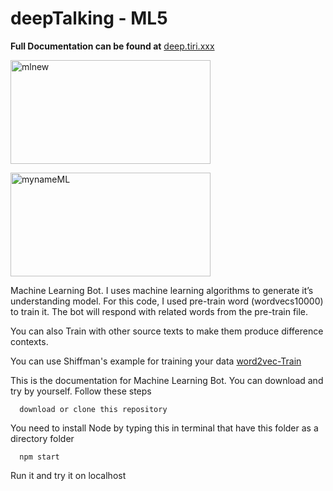 # deepTalking - ML5

**Full Documentation can be found at**
[deep.tiri.xxx](https://deep.tiri.xxx/)


<a href="http://xxx.tiri.xxx/wp-content/uploads/2018/05/mlnew.gif" rel="attachment wp-att-1176"><img src="http://xxx.tiri.xxx/wp-content/uploads/2018/05/mlnew.gif" alt="mlnew" width="320" height="166" class="aligncenter size-full wp-image-1176" /></a>

<a href="http://xxx.tiri.xxx/wp-content/uploads/2018/05/mynameML.gif" rel="attachment wp-att-1177"><img src="http://xxx.tiri.xxx/wp-content/uploads/2018/05/mynameML.gif" alt="mynameML" width="320" height="166" class="aligncenter size-full wp-image-1177" /></a>


Machine Learning Bot. I uses machine learning algorithms to generate it’s understanding model.
For this code, I used pre-train word (wordvecs10000) to train it. The bot will respond with related words from the pre-train file.

You can also Train with other source texts to make them produce difference contexts. 

You can use Shiffman's example for training your data 
[word2vec-Train](https://github.com/shiffman/p5-word2vec/tree/master/train)


This is the documentation for Machine Learning Bot. You can download and try by yourself. Follow these steps 

      download or clone this repository

You need to install Node by typing this in terminal that have this folder as a directory folder

      npm start 
      
Run it and try it on localhost
